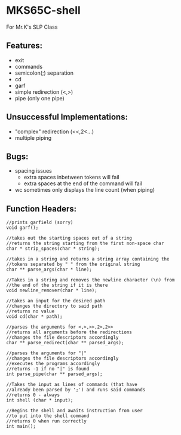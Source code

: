 # MKS65C-shell
For Mr.K's SLP Class

Features:
-
- exit
- commands
- semicolon(;) separation
- cd
- garf
- simple redirection (<,>)
- pipe (only one pipe)

Unsuccessful Implementations:
-
- "complex" redirection (<<,2<...)
- multiple piping

Bugs:
-
- spacing issues
   - extra spaces inbetween tokens will fail
   - extra spaces at the end of the command will fail
- wc sometimes only displays the line count (when piping)

Function Headers:
-
```
//prints garfield (sorry)
void garf();

//takes out the starting spaces out of a string
//returns the string starting from the first non-space char
char * strip_spaces(char * string);

//takes in a string and returns a string array containing the
//tokens separated by " " from the original string
char ** parse_args(char * line);

//Takes in a string and removes the newline character (\n) from
//the end of the string if it is there
void newline_remover(char * line);

//takes an input for the desired path
//changes the directory to said path
//returns no value
void cd(char * path);

//parses the arguments for <,>,>>,2>,2>>
//returns all arguments before the redirections
//changes the file descriptors accordingly
char ** parse_redirect(char ** parsed_args);

//parses the arguments for "|"
//changes the file descriptors accordingly
//executes the programs accordingly
//returns -1 if no "|" is found
int parse_pipe(char ** parsed_args);

//Takes the input as lines of commands (that have 
//already been parsed by ';') and runs said commands
//returns 0 - always
int shell (char * input);

//Begins the shell and awaits instruction from user
//to put into the shell command
//returns 0 when run correctly
int main();
```
